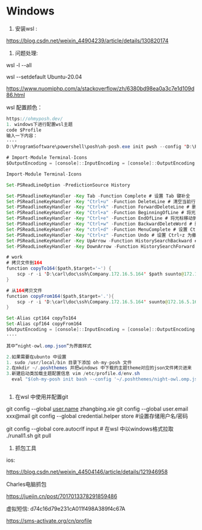 # Windows

1.  安装wsl :&#x20;

<https://blog.csdn.net/weixin_44904239/article/details/130820174>

1.  问题处理:&#x20;

wsl -l --all

wsl --setdefault Ubuntu-20.04

<https://www.nuomiphp.com/a/stackoverflow/zh/6380bd98ea0a3c7e1d109d86.html>

wsl 配置颜色：

```java
https://ohmyposh.dev/
1. windows下进行配置wsl主题
code $Profile  
输入一下内容：
····
D:\ProgramSoftware\powershell\posh\oh-posh.exe init pwsh --config 'D:\ProgramSoftware\powershell\posh\themes\night-owl.omp.json' | Invoke-Expression

# Import-Module Terminal-Icons
$OutputEncoding = [console]::InputEncoding = [console]::OutputEncoding = New-Object System.Text.UTF8Encoding

Import-Module Terminal-Icons

Set-PSReadLineOption -PredictionSource History

Set-PSReadlineKeyHandler -Key Tab -Function Complete # 设置 Tab 键补全
Set-PSReadlineKeyHandler -Key "Ctrl+u" -Function DeleteLine # 清空当前行内容
Set-PSReadlineKeyHandler -Key "Ctrl+k" -Function ForwardDeleteLine # 删除当前光标所在位置到结尾的内容
Set-PSReadlineKeyHandler -Key "Ctrl+a" -Function BeginningOfLine # 将光标移动到行首
Set-PSReadlineKeyHandler -Key "Ctrl+e" -Function EndOfLine # 将光标移动到行尾
Set-PSReadlineKeyHandler -Key "Ctrl+w" -Function BackwardDeleteWord # 删除光标所在位置到前一个单词开头
Set-PSReadLineKeyHandler -Key "ctrl+d" -Function MenuComplete # 设置 Ctrl+d 为菜单补全和 Intellisense
Set-PSReadLineKeyHandler -Key "Ctrl+z" -Function Undo # 设置 Ctrl+z 为撤销
Set-PSReadLineKeyHandler -Key UpArrow -Function HistorySearchBackward # 设置向上键为后向搜索历史记录
Set-PSReadLineKeyHandler -Key DownArrow -Function HistorySearchForward # 设置向下键为前向搜索历史纪录

# work
# 拷贝文件到164
function copyTo164($path,$target='~') {
    scp -r -i 'D:\carl\doc\ssh\Company.172.16.5.164' $path suunto@172.16.5.164:$target
}

# 从164拷贝文件
function copyFrom164($path,$target='.'){
    scp -r -i 'D:\carl\doc\ssh\Company.172.16.5.164' suunto@172.16.5.164:$path $target
}

Set-Alias cpt164 copyTo164
Set-Alias cpf164 copyFrom164
$OutputEncoding = [console]::InputEncoding = [console]::OutputEncoding = New-Object System.Text.UTF8Encoding
····

其中“night-owl.omp.json”为界面样式

2.如果需要在ubunto 中设置
1. sudo /usr/local/bin 目录下添加 oh-my-posh 文件
2.在mkdir ~/.poshthemes 并把windows 中下载的主题theme对应的json文件拷贝进来
3.新建启动类加载主题配置信息 vim /etc/profile.d/env.sh  
  eval "$(oh-my-posh init bash --config '~/.poshthemes/night-owl.omp.json')"



```

1.  在wsl 中使用并配置git

git config --global [user.name](http://user.name "user.name") zhangbing.xie
git config --global user.email xxx\@mail
git config --global credential.helper store  #设置存储用户名/密码

git config --global core.autocrlf input # 在wsl 中以windows格式拉取
./runall1.sh git pull

1.  抓包工具

ios:&#x20;

<https://blog.csdn.net/weixin_44504146/article/details/121946958>

Charles电脑抓包

<https://juejin.cn/post/7017013378291859486>

虚拟短信: d74c16d79e231cA011f498A389f4c67A

<https://sms-activate.org/cn/profile>
